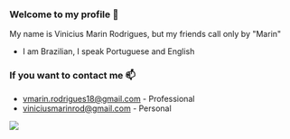 ### Welcome to my profile 🤗

My name is Vinicius Marin Rodrigues, but my friends call only by "Marin"

- I am Brazilian, I speak Portuguese and English

### If you want to contact me 📫

- vmarin.rodrigues18@gmail.com - Professional
- viniciusmarinrod@gmail.com - Personal


![](https://media.tenor.com/kYWeox8OKvAAAAAC/pokemon-squirtle.gif)
